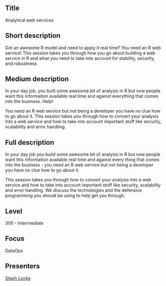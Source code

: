 Title
------
Analytical web services

Short description
------
Got an awesome R model and need to apply it real time? You need an R web service! This session takes you through how you go about building a web service in R and what you need to take into account for stability, security, and robustness

Medium description
------
In your day job, you built some awesome bit of analysis in R but now people want this information available real time and against everything that comes into the business. Help! 

You need an R web service but not being a developer you have no clue how to go about it. This session takes you through how to convert your analysis into a web service and how to take into account important stuff like security, scalability and error handling.

Full description
------
In your day job you build some awesome bit of analysis in R but now people want this information available real time and against every thing that comes into the business - you need an R web service but not being a developer you have no clue how to go about it.

This session takes you through how to convert your analysis into a web service and how to take into account important stuff like security, scalability and error handling. We discuss the technologies and the defensive programming you should be using to help get you through.

Level
------
300 - Intermediate

Focus
------
DataOps

Presenters
------
[Steph Locke](../presenters/StephLocke.md)
